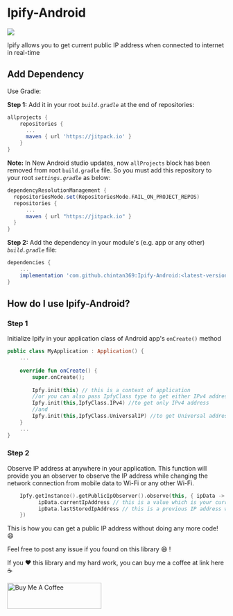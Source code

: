 # Ipify-Android
[![](https://jitpack.io/v/chintan369/Ipify-Android.svg)](https://jitpack.io/#chintan369/Ipify-Android)

Ipify allows you to get current public IP address when connected to internet in real-time

## Add Dependency
Use Gradle:

**Step 1:** Add it in your root _`build.gradle`_ at the end of repositories:
```gradle
allprojects {
    repositories {
      ...
      maven { url 'https://jitpack.io' }
    }
}
```

**Note:** In New Android studio updates, now `allProjects` block has been removed from root `build.gradle` file. So you must add this repository to your root _`settings.gradle`_ as below:
```gradle
dependencyResolutionManagement {
  repositoriesMode.set(RepositoriesMode.FAIL_ON_PROJECT_REPOS)
  repositories {
      ...
      maven { url "https://jitpack.io" }
  }
}
```

**Step 2:** Add the dependency in your module's (e.g. app or any other) _`build.gradle`_ file:
```gradle
dependencies {
    ...
    implementation 'com.github.chintan369:Ipify-Android:<latest-version>'
}
```

## How do I use Ipify-Android?

### Step 1
Initialize Ipify in your application class of Android app's `onCreate()` method

```kotlin
public class MyApplication : Application() {
    ...
    
    override fun onCreate() {
        super.onCreate();
        
        Ipfy.init(this) // this is a context of application
        //or you can also pass IpfyClass type to get either IPv4 address only or universal address IPv4/v6 as
        Ipfy.init(this,IpfyClass.IPv4) //to get only IPv4 address
        //and
        Ipfy.init(this,IpfyClass.UniversalIP) //to get Universal address in IPv4/v6
    }
    ...
}
```

### Step 2
Observe IP address at anywhere in your application. This function will provide you an observer to observe the IP address while changing the network connection from mobile data to Wi-Fi or any other Wi-Fi.

```kotlin
    Ipfy.getInstance().getPublicIpObserver().observe(this, { ipData ->
          ipData.currentIpAddress // this is a value which is your current public IP address, null if no/lost internet connection
          ipData.lastStoredIpAddress // this is a previous IP address while network lost/reconnected and current IP address assigned to null/new one
    })
```

This is how you can get a public IP address without doing any more code! :smile: 

Feel free to post any issue if you found on this library :smile: !

If you :heart: this library and my hard work, you can buy me a coffee at link here :coffee:

<a href="https://www.buymeacoffee.com/chintan369" target="_blank"><img src="https://cdn.buymeacoffee.com/buttons/v2/default-yellow.png" alt="Buy Me A Coffee" style="height: 60px !important;width: 217px !important;" ></a>
